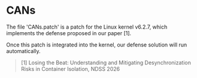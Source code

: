 # CANs
The file 'CANs.patch' is a patch for the Linux kernel v6.2.7, which implements the defense proposed in our paper [1].

Once this patch is integrated into the kernel, our defense solution will run automatically.

> [1] Losing the Beat: Understanding and Mitigating Desynchronization Risks in Container Isolation, NDSS 2026
